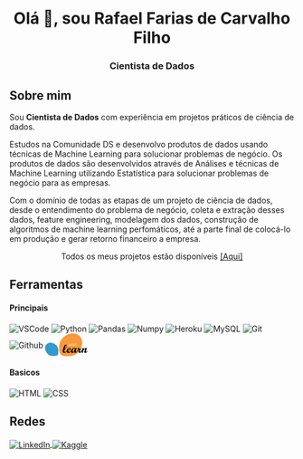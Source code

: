 <h1 align="center">Olá 👋, sou Rafael Farias de Carvalho Filho</h1>
<h3 align="center">Cientista de Dados</h3>

## Sobre mim
Sou **Cientista de Dados** com experiência em projetos práticos de ciência de dados.

Estudos na Comunidade DS e desenvolvo produtos de dados usando técnicas de Machine Learning para solucionar problemas de negócio.
Os produtos de dados são desenvolvidos através de Análises e técnicas de Machine Learning utilizando Estatística para solucionar problemas de negócio para as empresas.

Com o domínio de todas as etapas de um projeto de ciência de dados, desde o entendimento do problema de negócio, coleta e extração desses dados, feature engineering, modelagem dos dados, construção de algoritmos de machine learning perfomáticos, até a parte final de colocá-lo em produção e gerar retorno financeiro a empresa.

<div align="center">Todos os meus projetos estão disponíveis <a href="https://rafafaelfilho.github.io/portfolio_projetos/">[Aqui]</a></div>

## Ferramentas
#### Principais
<div style="display: inline_block">
  <img align="center" alt="VSCode" height="40" width="40" src="https://cdn.jsdelivr.net/gh/devicons/devicon/icons/vscode/vscode-original.svg" />
  <img align="center" alt="Python" height="50" width="50" src="https://cdn.jsdelivr.net/gh/devicons/devicon/icons/python/python-original.svg" />
  <img align="center" alt="Pandas" height="50" width="50" src="https://cdn.jsdelivr.net/gh/devicons/devicon/icons/pandas/pandas-original.svg" />
  <img align="center" alt="Numpy" height="45" width="45" src="https://cdn.jsdelivr.net/gh/devicons/devicon/icons/numpy/numpy-original.svg" />
  <img align="center" alt="Heroku" height="40" width="40" src="https://cdn.jsdelivr.net/gh/devicons/devicon/icons/heroku/heroku-original.svg" />
  <img align="center" alt="MySQL" height="65" width="65" src="https://cdn.jsdelivr.net/gh/devicons/devicon/icons/mysql/mysql-original-wordmark.svg" />
  <img align="center" alt="Git" height="40" width="40" src="https://cdn.jsdelivr.net/gh/devicons/devicon/icons/git/git-original.svg" />
  <img align="center" alt="Github" height="45" width="45" src="https://cdn.jsdelivr.net/gh/devicons/devicon/icons/github/github-original.svg" />
  <img align="center" alt="Sklearn" height="40" width="75" src=https://github.com/scikit-learn/scikit-learn/blob/main/doc/logos/1280px-scikit-learn-logo.png />
</div>

#### Basicos
<div style="display: inline_block">
  <img align="center" alt="HTML" height="50" width="50" src="https://cdn.jsdelivr.net/gh/devicons/devicon/icons/html5/html5-original.svg" />
  <img align="center" alt="CSS" height="50" width="50" src="https://cdn.jsdelivr.net/gh/devicons/devicon/icons/css3/css3-original.svg" />
</div>

## Redes
<div style="display: inline_block">
  <a href="https://www.linkedin.com/in/rafael-filho/" target="blank"><img align="center" alt="LinkedIn" height="50" width="50" src="https://cdn.jsdelivr.net/gh/devicons/devicon/icons/linkedin/linkedin-original.svg" />
  <a href="https://www.kaggle.com/rafafaelfilho" target="blank"><img align="center" alt="Kaggle" height="50" width="50" src="https://cdn.jsdelivr.net/gh/devicons/devicon/icons/kaggle/kaggle-original.svg" />
</div>
